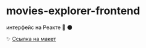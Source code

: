 # movies-explorer-frontend
интерфейс на Реакте 🚀 🌑 

✨ [Ссылка на макет](https://www.figma.com/file/h0tjtiuF1ItFYafBNPeRqW/Diploma-(Copy)?node-id=932%3A4079&t=RNzzcKVRo9AGPqvk-0)
